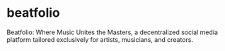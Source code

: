# beatfolio
Beatfolio: Where Music Unites the Masters,  a decentralized social media platform tailored exclusively for artists, musicians, and creators.
